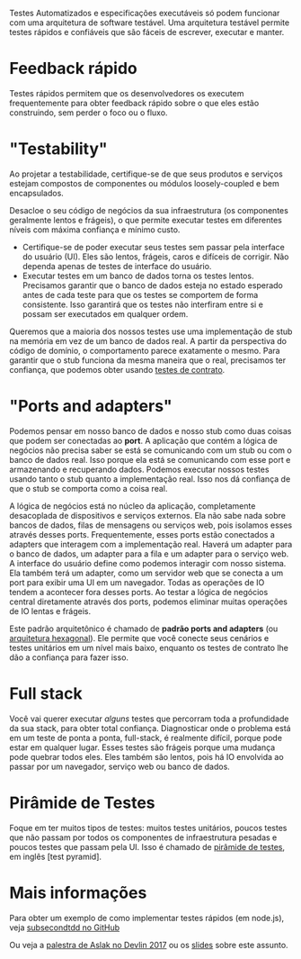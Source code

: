 
Testes Automatizados e especificações executáveis só podem funcionar com uma arquitetura de software testável.
Uma arquitetura testável permite testes rápidos e confiáveis que são fáceis de escrever, executar e manter.

# Feedback rápido
Testes rápidos permitem que os desenvolvedores os executem frequentemente para obter feedback rápido sobre o que eles estão construindo, sem perder o foco ou o fluxo.

# "Testability"
Ao projetar a testabilidade, certifique-se de que seus produtos e serviços estejam compostos de componentes ou módulos loosely-coupled e bem encapsulados.

Desacloe o seu código de negócios da sua infraestrutura (os componentes geralmente lentos e frágeis),
o que permite executar testes em diferentes níveis com máxima confiança e mínimo custo.

* Certifique-se de poder executar seus testes sem passar pela interface do usuário (UI). Eles são lentos, frágeis, caros e difíceis de corrigir. Não dependa apenas de testes de interface do usuário.
* Executar testes em um banco de dados torna os testes lentos. Precisamos garantir que o banco de dados esteja no estado esperado antes de cada teste para que os testes se comportem de forma consistente.
Isso garantirá que os testes não interfiram entre si e possam ser executados em qualquer ordem.

Queremos que a maioria dos nossos testes use uma implementação de stub na memória em vez de um banco de dados real.
A partir da perspectiva do código de domínio, o comportamento parece exatamente o mesmo.
Para garantir que o stub funciona da mesma maneira que o real, precisamos ter confiança, que podemos obter usando [testes de contrato](https://martinfowler.com/bliki/IntegrationContractTest.html).

# "Ports and adapters"
Podemos pensar em nosso banco de dados e nosso stub como duas coisas que podem ser conectadas ao **port**. A aplicação que contém a lógica de negócios não precisa saber se está se comunicando com um stub ou com o banco de dados real. Isso porque ela está se comunicando com esse port e armazenando e recuperando dados. Podemos executar nossos testes usando tanto o stub quanto a implementação real. Isso nos dá confiança de que o stub se comporta como a coisa real.

A lógica de negócios está no núcleo da aplicação, completamente desacoplada de dispositivos e serviços externos. Ela não sabe nada sobre bancos de dados, filas de mensagens ou serviços web, pois isolamos esses através desses ports. Frequentemente, esses ports estão conectados a adapters que interagem com a implementação real. Haverá um adapter para o banco de dados, um adapter para a fila e um adapter para o serviço web. A interface do usuário define como podemos interagir com nosso sistema. Ela também terá um adapter, como um servidor web que se conecta a um port para exibir uma UI em um navegador. Todas as operações de IO tendem a acontecer fora desses ports. Ao testar a lógica de negócios central diretamente através dos ports, podemos eliminar muitas operações de IO lentas e frágeis.

Este padrão arquitetônico é chamado de **padrão ports and adapters** (ou [arquitetura hexagonal](https://en.wikipedia.org/wiki/Hexagonal_architecture_(software))). Ele permite que você conecte seus cenários e testes unitários em um nível mais baixo, enquanto os testes de contrato lhe dão a confiança para fazer isso.

# Full stack
Você vai querer executar *alguns* testes que percorram toda a profundidade da sua stack, para obter total confiança. Diagnosticar onde o problema está em um teste de ponta a ponta, full-stack, é realmente difícil, porque pode estar em qualquer lugar. Esses testes são frágeis porque uma mudança pode quebrar todos eles. Eles também são lentos, pois há IO envolvida ao passar por um navegador, serviço web ou banco de dados.

# Pirâmide de Testes
Foque em ter muitos tipos de testes: muitos testes unitários, poucos testes que não passam por todos os componentes de infraestrutura pesadas e poucos testes que passam pela UI.
Isso é chamado de [pirâmide de testes](https://martinfowler.com/bliki/TestPyramid.html), em inglês [test pyramid].

# Mais informações

Para obter um exemplo de como implementar testes rápidos (em node.js), veja [subsecondtdd no GitHub](https://github.com/subsecondtdd/todo-subsecond)

Ou veja a [palestra de Aslak no Devlin 2017](https://skillsmatter.com/skillscasts/9971-teste-de-arquitetura-de-software-confiável-com-aslak-hellesoy) ou os [slides](https://speakerdeck.com/aslakhellesoy/teste-de-arquitetura-de-software-confiavel-devlin-2017) sobre este assunto.

